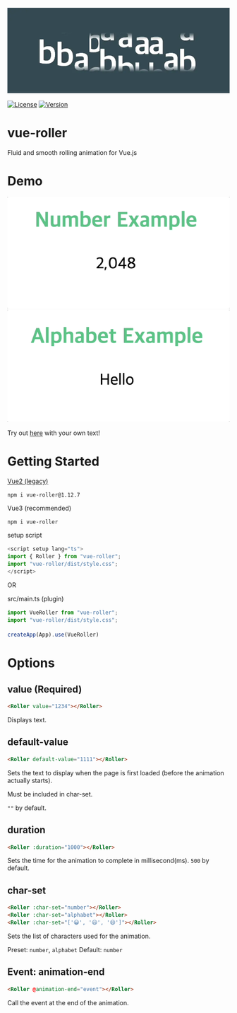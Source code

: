 ![Animated logo](https://github.com/andy-0414/vue-roller/blob/master/img/vue-roller.webp?raw=true)

[![License](https://img.shields.io/npm/l/vue-roller.svg?sanitize=true)](https://www.npmjs.com/package/vue-roller)
[![Version](https://img.shields.io/npm/v/vue-roller.svg?sanitize=true)](https://www.npmjs.com/package/vue-roller)

# vue-roller

Fluid and smooth rolling animation for Vue.js

# Demo

![Animated Demo](https://github.com/andy-0414/vue-roller/blob/master/img/example1.gif?raw=true)
![Animated Demo](https://github.com/andy-0414/vue-roller/blob/master/img/example2.gif?raw=true)

Try out [here](http://andy-0414.github.io/vue-roller) with your own text!

# Getting Started

[Vue2 (legacy)](https://github.com/Andy-0414/vue-roller/blob/master/README.vue2.md)
```
npm i vue-roller@1.12.7
```

Vue3 (recommended)

```
npm i vue-roller
```

setup script
```ts
<script setup lang="ts">
import { Roller } from "vue-roller";
import "vue-roller/dist/style.css";
</script>
```
OR

src/main.ts (plugin)
```ts
import VueRoller from "vue-roller";
import "vue-roller/dist/style.css";

createApp(App).use(VueRoller)
```

# Options

## value (Required)

```html
<Roller value="1234"></Roller>
```

Displays text.

## default-value

```html
<Roller default-value="1111"></Roller>
```

Sets the text to display when the page is first loaded (before the animation actually starts).

Must be included in char-set.

`""` by default.


## duration

```html
<Roller :duration="1000"></Roller>
```

Sets the time for the animation to complete in millisecond(ms). `500` by default.

## char-set

```html
<Roller :char-set="number"></Roller>
<Roller :char-set="alphabet"></Roller>
<Roller :char-set="['😀', '😃', '😄']"></Roller>
```

Sets the list of characters used for the animation.

Preset: `number`, `alphabet`
Default: `number`

## Event: animation-end

```html
<Roller @animation-end="event"></Roller>
```

Call the event at the end of the animation.